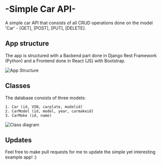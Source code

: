 # -Simple Car API-

A simple car API that consists of all CRUD operations done on the model 'Car' - [GET], [POST], [PUT], [DELETE].

## App structure

The app is structured with a Backend part done in Django Rest Framework (Python) and a Frontend done in React (JS) with Bootstrap.

![App Structure](https://www.plantuml.com/plantuml/png/XP312e9048Rl-nG_dkoWZo0Q4H4TDjURU9XqCJBTPNSa8dht5ZeaT72Etypm_VovPt8yZtSKrYfsSykpqw8ZfWjvZKWQpxtJwdoA82or0_M1Abb4U0c4gKjDBIC-gatp1LjZsBCZsuYt48UgaaXGxsuqzGQbzeozer4_Z1iGooTVpHHUrmwGPAX_QHgn52DDiuNuVxdkp_NKXHu-)

## Classes

The database consists of three models:
    
    1. Car (id, VIN, carplate, modelid)
    2. CarModel (id, model, year, carmakeid)
    3. CarMake (id, name)

![Class diagram](https://www.plantuml.com/plantuml/png/TL2z2i903Dxx51aLwGjqa49TEkWYk8SsbEBbbFGwYFZkNbhILk7WXdp9zvDBEGIKCBA3ok4md7hi13bh54250kyC8AzzWBxLwXgazntSwii6DIXFXu6Coe-MtCIFxp2BTtkjL_aFDeFO_6Hh-5bz4XjC6Hly8XGZDYYCTuhyHFuaNZec_q-F5ebmZqmfRvtDJdg-F3ykFocMmrX7nnPLRDOkoRSZkoy0)

## Updates

Feel free to make pull requests for me to update the simple yet interesting example app! :)